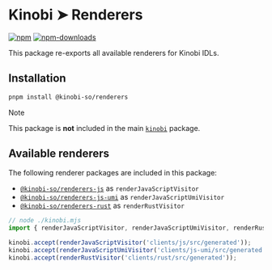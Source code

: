 # Kinobi ➤ Renderers

[![npm][npm-image]][npm-url]
[![npm-downloads][npm-downloads-image]][npm-url]

[npm-downloads-image]: https://img.shields.io/npm/dm/@kinobi-so/renderers.svg?style=flat
[npm-image]: https://img.shields.io/npm/v/@kinobi-so/renderers.svg?style=flat&label=%40kinobi-so%2Frenderers
[npm-url]: https://www.npmjs.com/package/@kinobi-so/renderers

This package re-exports all available renderers for Kinobi IDLs.

## Installation

```sh
pnpm install @kinobi-so/renderers
```

> [!NOTE]
> This package is **not** included in the main [`kinobi`](../library) package.

## Available renderers

The following renderer packages are included in this package:

-   [`@kinobi-so/renderers-js`](../renderers-js) as `renderJavaScriptVisitor`
-   [`@kinobi-so/renderers-js-umi`](../renderers-js-umi) as `renderJavaScriptUmiVisitor`
-   [`@kinobi-so/renderers-rust`](../renderers-rust) as `renderRustVisitor`

```ts
// node ./kinobi.mjs
import { renderJavaScriptVisitor, renderJavaScriptUmiVisitor, renderRustVisitor } from '@kinobi-so/renderers';

kinobi.accept(renderJavaScriptVisitor('clients/js/src/generated'));
kinobi.accept(renderJavaScriptUmiVisitor('clients/js-umi/src/generated'));
kinobi.accept(renderRustVisitor('clients/rust/src/generated'));
```
